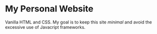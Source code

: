 # My Personal Website
Vanilla HTML and CSS. My goal is to keep this site *minimal* and avoid the excessive use of Javacript frameworks. 
